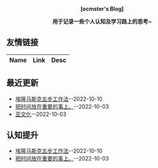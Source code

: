 **<p align="center">[ocmster's Blog]</p>**
**<p align="center">用于记录一些个人认知及学习路上的思考~</p>**
## 友情链接
| Name | Link | Desc | 
 | ---- | ---- | ---- |
## 最近更新
- [埃隆马斯克五步工作法](https://github.com/ocmster/lgx/issues/7)--2022-10-10
- [把时间放在重要的事上。](https://github.com/ocmster/lgx/issues/6)--2022-10-03
- [亚文化](https://github.com/ocmster/lgx/issues/5)--2022-10-03
## 认知提升
- [埃隆马斯克五步工作法](https://github.com/ocmster/lgx/issues/7)--2022-10-10
- [把时间放在重要的事上。](https://github.com/ocmster/lgx/issues/6)--2022-10-03
